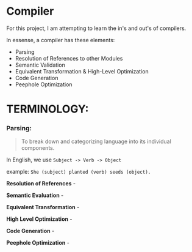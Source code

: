 # Compiler

For this project, I am attempting to learn the in's and out's of compilers. 

In essense, a compiler has these elements: 

- Parsing
- Resolution of References to other Modules
- Semantic Validation
- Equivalent Transformation & High-Level Optimization
- Code Generation
- Peephole Optimization

# TERMINOLOGY:

### Parsing:

> To break down and categorizing language into its individual components. 

In English, we use `Subject -> Verb -> Object`

example: `She (subject) planted (verb) seeds (object).`

**Resolution of References** - 


**Semantic Evaluation** - 



**Equivalent Transformation** - 

**High Level Optimization** - 

**Code Generation** - 

**Peephole Optimization** - 
